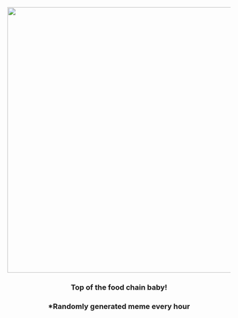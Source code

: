 <p align="center">
        <img src="https://i.redd.it/rwte5ydir5s91.gif" width="600" height="600">
        </p>
        <h3 align="center">Top of the food chain baby!</h3>
        <h3 align="center">*Randomly generated meme every hour</h3>
    